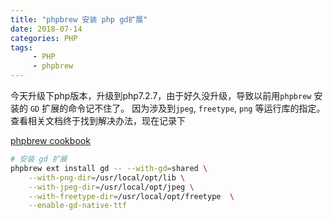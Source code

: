 ```yaml
---
title: "phpbrew 安装 php gd扩展"
date: 2018-07-14
categories: PHP
tags:
     - PHP
     - phpbrew
---
```


今天升级下php版本，升级到php7.2.7，由于好久没升级，导致以前用`phpbrew` 安装的 `GD` 扩展的命令记不住了。
因为涉及到`jpeg`, `freetype`, `png` 等运行库的指定。
查看相关文档终于找到解决办法，现在记录下

[phpbrew cookbook](https://github.com/phpbrew/phpbrew/wiki/Cookbook#setting-up-prefered-lookup-prefix)

```bash
# 安装 gd 扩展
phpbrew ext install gd -- --with-gd=shared \
    --with-png-dir=/usr/local/opt/lib \
    --with-jpeg-dir=/usr/local/opt/jpeg \
    --with-freetype-dir=/usr/local/opt/freetype  \
    --enable-gd-native-ttf
```
